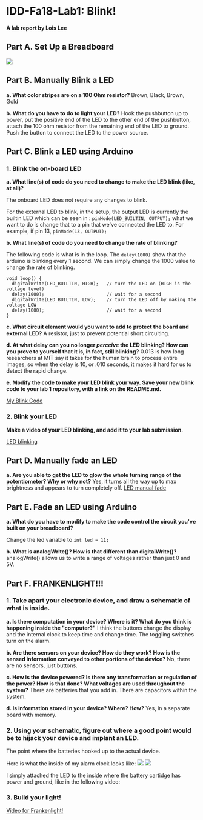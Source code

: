 # IDD-Fa18-Lab1: Blink!

**A lab report by Lois Lee**

## Part A. Set Up a Breadboard
![](1.png)


## Part B. Manually Blink a LED

**a. What color stripes are on a 100 Ohm resistor?**
Brown, Black, Brown, Gold
 
**b. What do you have to do to light your LED?**
Hook the pushbutton up to power, put the positive end of the LED to the other end of the pushbutton, attach the 100 ohm resistor from the remaining end of the LED to ground. Push the button to connect the LED to the power source.


## Part C. Blink a LED using Arduino

### 1. Blink the on-board LED

**a. What line(s) of code do you need to change to make the LED blink (like, at all)?**

The onboard LED does not require any changes to blink.

For the external LED to blink, in the setup, the output LED is currently the builtin LED which can be seen in : `pinMode(LED_BUILTIN, OUTPUT);` what we want to do is change that to a pin that we've connected the LED to. For example, if pin 13, `pinMode(13, OUTPUT);`

**b. What line(s) of code do you need to change the rate of blinking?**

The following code is what is in the loop. The `delay(1000)` show that the arduino is blinking every 1 second. We can simply change the 1000 value to change the rate of blinking. 
```
void loop() {
  digitalWrite(LED_BUILTIN, HIGH);   // turn the LED on (HIGH is the voltage level)
  delay(1000);                       // wait for a second
  digitalWrite(LED_BUILTIN, LOW);    // turn the LED off by making the voltage LOW
  delay(1000);                       // wait for a second
}
```

**c. What circuit element would you want to add to protect the board and external LED?**
A resistor, just to prevent potential short circuiting.
 
**d. At what delay can you no longer *perceive* the LED blinking? How can you prove to yourself that it is, in fact, still blinking?**
0.013 is how long researchers at MIT say it takes for the human brain to process entire images, so when the delay is 10, or .010 seconds, it makes it hard for us to detect the rapid change.



**e. Modify the code to make your LED blink your way. Save your new blink code to your lab 1 repository, with a link on the README.md.**

[My Blink Code](https://github.com/lois-lee/IDD-Fa18-Lab1/blob/master/MyBlink.ino)


### 2. Blink your LED

**Make a video of your LED blinking, and add it to your lab submission.**

[LED blinking](https://drive.google.com/file/d/1nXiCv9YYWKr9BmmJ-nfA2-L4aBHzRMnS/view?usp=sharing)


## Part D. Manually fade an LED

**a. Are you able to get the LED to glow the whole turning range of the potentiometer? Why or why not?**
Yes, it turns all the way up to max brightness and appears to turn completely off.
[LED manual fade](https://drive.google.com/file/d/12xLlLHafHWOsWVopC1y5T6NMDKHF5ro0/view?usp=sharing)


## Part E. Fade an LED using Arduino

**a. What do you have to modify to make the code control the circuit you've built on your breadboard?**

Change the led variable to `int led = 11;` 

**b. What is analogWrite()? How is that different than digitalWrite()?**
analogWrite() allows us to write a range of voltages rather than just 0 and 5V.


## Part F. FRANKENLIGHT!!!

### 1. Take apart your electronic device, and draw a schematic of what is inside. 

**a. Is there computation in your device? Where is it? What do you think is happening inside the "computer?"**
I think the buttons change the display and the internal clock to keep time and change time. The toggling switches turn on the alarm.

**b. Are there sensors on your device? How do they work? How is the sensed information conveyed to other portions of the device?**
No, there are no sensors, just buttons.

**c. How is the device powered? Is there any transformation or regulation of the power? How is that done? What voltages are used throughout the system?**
There are batteries that you add in. There are capacitors within the system.

**d. Is information stored in your device? Where? How?**
Yes, in a separate board with memory.

### 2. Using your schematic, figure out where a good point would be to hijack your device and implant an LED.
The point where the batteries hooked up to the actual device.

Here is what the inside of my alarm clock looks like:
![](3.png)
![](4.png)

I simply attached the LED to the inside where the battery cartidge has power and ground, like in the following video:

### 3. Build your light!

[Video for Frankenlight!](https://drive.google.com/file/d/1Yx2mS5HPDpjrjWzozuDM8Im8mDvhUE36/view?usp=sharing)



